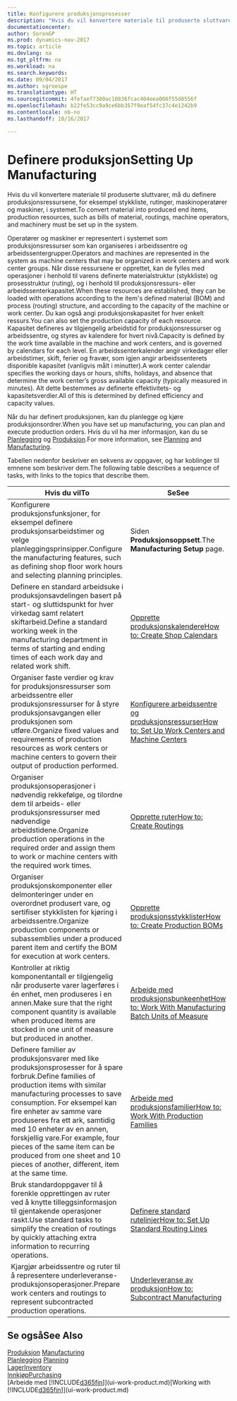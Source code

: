 ```yaml
---
title: Konfigurere produksjonsprosesser
description: "Hvis du vil konvertere materiale til produserte sluttvarer, må du definere produksjonsressursene, for eksempel stykkliste, rutinger, maskinoperatører og maskiner, i systemet."
documentationcenter: 
author: SorenGP
ms.prod: dynamics-nav-2017
ms.topic: article
ms.devlang: na
ms.tgt_pltfrm: na
ms.workload: na
ms.search.keywords: 
ms.date: 09/04/2017
ms.author: sgroespe
ms.translationtype: HT
ms.sourcegitcommit: 4fefaef7380ac10836fcac404eea006f55d8556f
ms.openlocfilehash: b22fe53cc9a9ce6bb357f9eaf54fc37c4e1242b9
ms.contentlocale: nb-no
ms.lasthandoff: 10/16/2017

---
```

# <a name="setting-up-manufacturing"></a><span data-ttu-id="bc41b-103">Definere produksjon</span><span class="sxs-lookup"><span data-stu-id="bc41b-103">Setting Up Manufacturing</span></span>
<span data-ttu-id="bc41b-104">Hvis du vil konvertere materiale til produserte sluttvarer, må du definere produksjonsressursene, for eksempel stykkliste, rutinger, maskinoperatører og maskiner, i systemet.</span><span class="sxs-lookup"><span data-stu-id="bc41b-104">To convert material into produced end items, production resources, such as bills of material, routings, machine operators, and machinery must be set up in the system.</span></span>

<span data-ttu-id="bc41b-105">Operatører og maskiner er representert i systemet som produksjonsressurser som kan organiseres i arbeidssentre og arbeidssentergrupper.</span><span class="sxs-lookup"><span data-stu-id="bc41b-105">Operators and machines are represented in the system as machine centers that may be organized in work centers and work center groups.</span></span> <span data-ttu-id="bc41b-106">Når disse ressursene er opprettet, kan de fylles med operasjoner i henhold til varens definerte materialstruktur (stykkliste) og prosesstruktur (ruting), og i henhold til produksjonsressurs- eller arbeidssenterkapasitet.</span><span class="sxs-lookup"><span data-stu-id="bc41b-106">When these resources are established, they can be loaded with operations according to the item's defined material (BOM) and process (routing) structure, and according to the capacity of the machine or work center.</span></span> <span data-ttu-id="bc41b-107">Du kan også angi produksjonskapasitet for hver enkelt ressurs.</span><span class="sxs-lookup"><span data-stu-id="bc41b-107">You can also set the production capacity of each resource.</span></span> <span data-ttu-id="bc41b-108">Kapasitet defineres av tilgjengelig arbeidstid for produksjonsressurser og arbeidssentre, og styres av kalendere for hvert nivå.</span><span class="sxs-lookup"><span data-stu-id="bc41b-108">Capacity is defined by the work time available in the machine and work centers, and is governed by calendars for each level.</span></span> <span data-ttu-id="bc41b-109">En arbeidssenterkalender angir virkedager eller arbeidstimer, skift, ferier og fravær, som igjen angir arbeidssenterets disponible kapasitet (vanligvis målt i minutter).</span><span class="sxs-lookup"><span data-stu-id="bc41b-109">A work center calendar specifies the working days or hours, shifts, holidays, and absence that determine the work center’s gross available capacity (typically measured in minutes).</span></span> <span data-ttu-id="bc41b-110">Alt dette bestemmes av definerte effektivitets- og kapasitetsverdier.</span><span class="sxs-lookup"><span data-stu-id="bc41b-110">All of this is determined by defined efficiency and capacity values.</span></span>  

<span data-ttu-id="bc41b-111">Når du har definert produksjonen, kan du planlegge og kjøre produksjonsordrer.</span><span class="sxs-lookup"><span data-stu-id="bc41b-111">When you have set up manufacturing, you can plan and execute production orders.</span></span> <span data-ttu-id="bc41b-112">Hvis du vil ha mer informasjon, kan du se [Planlegging](production-planning.md) og [Produksjon](production-manage-manufacturing.md).</span><span class="sxs-lookup"><span data-stu-id="bc41b-112">For more information, see [Planning](production-planning.md) and [Manufacturing](production-manage-manufacturing.md).</span></span>  

 <span data-ttu-id="bc41b-113">Tabellen nedenfor beskriver en sekvens av oppgaver, og har koblinger til emnene som beskriver dem.</span><span class="sxs-lookup"><span data-stu-id="bc41b-113">The following table describes a sequence of tasks, with links to the topics that describe them.</span></span>   

|<span data-ttu-id="bc41b-114">**Hvis du vil**</span><span class="sxs-lookup"><span data-stu-id="bc41b-114">**To**</span></span>|<span data-ttu-id="bc41b-115">**Se**</span><span class="sxs-lookup"><span data-stu-id="bc41b-115">**See**</span></span>|  
|------------|-------------|  
|<span data-ttu-id="bc41b-116">Konfigurere produksjonsfunksjoner, for eksempel definere produksjonsarbeidstimer og velge planleggingsprinsipper.</span><span class="sxs-lookup"><span data-stu-id="bc41b-116">Configure the manufacturing features, such as defining shop floor work hours and selecting planning principles.</span></span>|<span data-ttu-id="bc41b-117">Siden **Produksjonsoppsett**.</span><span class="sxs-lookup"><span data-stu-id="bc41b-117">The **Manufacturing Setup** page.</span></span>|  
|<span data-ttu-id="bc41b-118">Definere en standard arbeidsuke i produksjonsavdelingen basert på start- og sluttidspunkt for hver virkedag samt relatert skiftarbeid.</span><span class="sxs-lookup"><span data-stu-id="bc41b-118">Define a standard working week in the manufacturing department in terms of starting and ending times of each work day and related work shift.</span></span>|[<span data-ttu-id="bc41b-119">Opprette produksjonskalendere</span><span class="sxs-lookup"><span data-stu-id="bc41b-119">How to: Create Shop Calendars</span></span>](production-how-to-create-work-center-calendars.md)|  
|<span data-ttu-id="bc41b-120">Organiser faste verdier og krav for produksjonsressurser som arbeidssentre eller produksjonsressurser for å styre produksjonsavgangen eller produksjonen som utføre.</span><span class="sxs-lookup"><span data-stu-id="bc41b-120">Organize fixed values and requirements of production resources as work centers or machine centers to govern their output of production performed.</span></span>|[<span data-ttu-id="bc41b-121">Konfigurere arbeidssentre og produksjonsressurser</span><span class="sxs-lookup"><span data-stu-id="bc41b-121">How to: Set Up Work Centers and Machine Centers</span></span>](production-how-to-set-up-work-and-machine-centers.md)|
|<span data-ttu-id="bc41b-122">Organiser produksjonsoperasjoner i nødvendig rekkefølge, og tilordne dem til arbeids- eller produksjonsressurser med nødvendige arbeidstidene.</span><span class="sxs-lookup"><span data-stu-id="bc41b-122">Organize production operations in the required order and assign them to work or machine centers with the required work times.</span></span>|[<span data-ttu-id="bc41b-123">Opprette ruter</span><span class="sxs-lookup"><span data-stu-id="bc41b-123">How to: Create Routings</span></span>](production-how-to-create-routings.md)|
|<span data-ttu-id="bc41b-124">Organiser produksjonskomponenter eller delmonteringer under en overordnet produsert vare, og sertifiser stykklisten for kjøring i arbeidssentre.</span><span class="sxs-lookup"><span data-stu-id="bc41b-124">Organize production components or subassemblies under a produced parent item and certify the BOM for execution at work centers.</span></span>|[<span data-ttu-id="bc41b-125">Opprette produksjonsstykklister</span><span class="sxs-lookup"><span data-stu-id="bc41b-125">How to: Create Production BOMs</span></span>](production-how-to-create-production-boms.md)|
|<span data-ttu-id="bc41b-126">Kontroller at riktig komponentantall er tilgjengelig når produserte varer lagerføres i én enhet, men produseres i en annen.</span><span class="sxs-lookup"><span data-stu-id="bc41b-126">Make sure that the right component quantity is available when produced items are stocked in one unit of measure but produced in another.</span></span>|[<span data-ttu-id="bc41b-127">Arbeide med produksjonsbunkeenhet</span><span class="sxs-lookup"><span data-stu-id="bc41b-127">How to: Work With Manufacturing Batch Units of Measure</span></span>](production-how-to-use-the-manufacturing-batch-unit-of-measure.md)|  
|<span data-ttu-id="bc41b-128">Definere familier av produksjonsvarer med like produksjonsprosesser for å spare forbruk.</span><span class="sxs-lookup"><span data-stu-id="bc41b-128">Define families of production items with similar manufacturing processes to save consumption.</span></span> <span data-ttu-id="bc41b-129">For eksempel kan fire enheter av samme vare produseres fra ett ark, samtidig med 10 enheter av en annen, forskjellig vare.</span><span class="sxs-lookup"><span data-stu-id="bc41b-129">For example, four pieces of the same item can be produced from one sheet and 10 pieces of another, different, item at the same time.</span></span>|[<span data-ttu-id="bc41b-130">Arbeide med produksjonsfamilier</span><span class="sxs-lookup"><span data-stu-id="bc41b-130">How to: Work With Production Families</span></span>](production-how-work-family.md)|
|<span data-ttu-id="bc41b-131">Bruk standardoppgaver til å forenkle opprettingen av ruter ved å knytte tilleggsinformasjon til gjentakende operasjoner raskt.</span><span class="sxs-lookup"><span data-stu-id="bc41b-131">Use standard tasks to simplify the creation of routings by quickly attaching extra information to recurring operations.</span></span>|[<span data-ttu-id="bc41b-132">Definere standard rutelinjer</span><span class="sxs-lookup"><span data-stu-id="bc41b-132">How to: Set Up Standard Routing Lines</span></span>](production-how-set-up-standard-routing-lines.md)|  
|<span data-ttu-id="bc41b-133">Kjargjør arbeidssentre og ruter til å representere underleveranse-produksjonsoperasjoner.</span><span class="sxs-lookup"><span data-stu-id="bc41b-133">Prepare work centers and routings to represent subcontracted production operations.</span></span>|[<span data-ttu-id="bc41b-134">Underleveranse av produksjon</span><span class="sxs-lookup"><span data-stu-id="bc41b-134">How to: Subcontract Manufacturing</span></span>](production-how-to-subcontract-manufacturing.md)|  

## <a name="see-also"></a><span data-ttu-id="bc41b-135">Se også</span><span class="sxs-lookup"><span data-stu-id="bc41b-135">See Also</span></span>
<span data-ttu-id="bc41b-136">[Produksjon](production-manage-manufacturing.md)  </span><span class="sxs-lookup"><span data-stu-id="bc41b-136">[Manufacturing](production-manage-manufacturing.md)  </span></span>  
<span data-ttu-id="bc41b-137">[Planlegging](production-planning.md) </span><span class="sxs-lookup"><span data-stu-id="bc41b-137">[Planning](production-planning.md) </span></span>  
[<span data-ttu-id="bc41b-138">Lager</span><span class="sxs-lookup"><span data-stu-id="bc41b-138">Inventory</span></span>](inventory-manage-inventory.md)  
[<span data-ttu-id="bc41b-139">Innkjøp</span><span class="sxs-lookup"><span data-stu-id="bc41b-139">Purchasing</span></span>](purchasing-manage-purchasing.md)  
<span data-ttu-id="bc41b-140">[Arbeide med [!INCLUDE[d365fin](includes/d365fin_md.md)]](ui-work-product.md)</span><span class="sxs-lookup"><span data-stu-id="bc41b-140">[Working with [!INCLUDE[d365fin](includes/d365fin_md.md)]](ui-work-product.md)</span></span>

